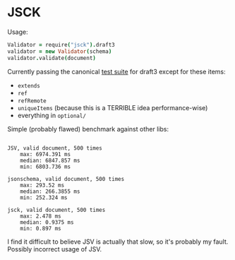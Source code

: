 # JSCK

Usage:

```coffee
Validator = require("jsck").draft3
validator = new Validator(schema)
validator.validate(document)
```

Currently passing the canonical [test suite][canonical] for draft3 except for these items:

* `extends`
* `ref`
* `refRemote`
* `uniqueItems` (because this is a TERRIBLE idea performance-wise)
* everything in `optional/`

Simple (probably flawed) benchmark against other libs:

```

JSV, valid document, 500 times
    max: 6974.391 ms
    median: 6847.857 ms
    min: 6803.736 ms

jsonschema, valid document, 500 times
    max: 293.52 ms
    median: 266.3855 ms
    min: 252.324 ms

jsck, valid document, 500 times
    max: 2.478 ms
    median: 0.9375 ms
    min: 0.897 ms

```

I find it difficult to believe JSV is actually that slow, so it's probably my fault. Possibly incorrect usage of JSV.

[canonical]:https://github.com/json-schema/JSON-Schema-Test-Suite


